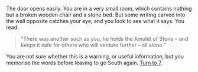 The door opens easily. You are in a very
small room, which contains nothing but a
broken wooden chair and a stone bed. But
some writing carved into the wall opposite
catches your eye, and you look to see what it
says. You read:

> “There was another such as you,
> he holds the Amulet of Stone –
> and keeps it safe for others who
> will venture further – all alone.”

You are not sure whether this is a warning,
or useful information, but you memorise the
words before leaving to go South again. [Turn to 7](7).
